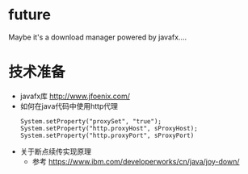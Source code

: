 # future
Maybe it's a download manager powered by javafx....
# 技术准备
* javafx库
  http://www.jfoenix.com/
* 如何在java代码中使用http代理
    ```
    System.setProperty("proxySet", "true");  
    System.setProperty("http.proxyHost", sProxyHost);  
    System.setProperty("http.proxyPort", sProxyPort)  
    ```
* 关于断点续传实现原理
    * 参考 https://www.ibm.com/developerworks/cn/java/joy-down/
    
